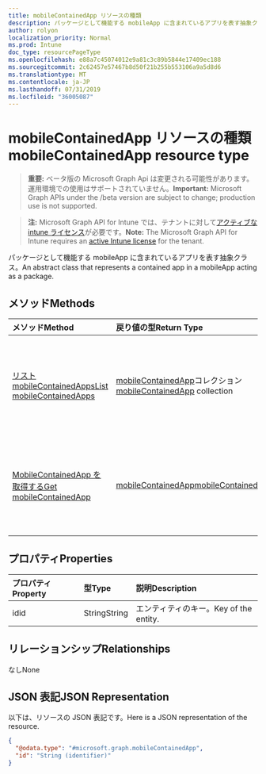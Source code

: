 ```yaml
---
title: mobileContainedApp リソースの種類
description: パッケージとして機能する mobileApp に含まれているアプリを表す抽象クラス。
author: rolyon
localization_priority: Normal
ms.prod: Intune
doc_type: resourcePageType
ms.openlocfilehash: e88a7c45074012e9a81c3c89b5844e17409ec188
ms.sourcegitcommit: 2c62457e57467b8d50f21b255b553106a9a5d8d6
ms.translationtype: MT
ms.contentlocale: ja-JP
ms.lasthandoff: 07/31/2019
ms.locfileid: "36005087"
---
```

# <a name="mobilecontainedapp-resource-type"></a><span data-ttu-id="664a9-103">mobileContainedApp リソースの種類</span><span class="sxs-lookup"><span data-stu-id="664a9-103">mobileContainedApp resource type</span></span>

> <span data-ttu-id="664a9-104">**重要:** ベータ版の Microsoft Graph Api は変更される可能性があります。運用環境での使用はサポートされていません。</span><span class="sxs-lookup"><span data-stu-id="664a9-104">**Important:** Microsoft Graph APIs under the /beta version are subject to change; production use is not supported.</span></span>

> <span data-ttu-id="664a9-105">**注:** Microsoft Graph API for Intune では、テナントに対して[アクティブな intune ライセンス](https://go.microsoft.com/fwlink/?linkid=839381)が必要です。</span><span class="sxs-lookup"><span data-stu-id="664a9-105">**Note:** The Microsoft Graph API for Intune requires an [active Intune license](https://go.microsoft.com/fwlink/?linkid=839381) for the tenant.</span></span>

<span data-ttu-id="664a9-106">パッケージとして機能する mobileApp に含まれているアプリを表す抽象クラス。</span><span class="sxs-lookup"><span data-stu-id="664a9-106">An abstract class that represents a contained app in a mobileApp acting as a package.</span></span>

## <a name="methods"></a><span data-ttu-id="664a9-107">メソッド</span><span class="sxs-lookup"><span data-stu-id="664a9-107">Methods</span></span>
|<span data-ttu-id="664a9-108">メソッド</span><span class="sxs-lookup"><span data-stu-id="664a9-108">Method</span></span>|<span data-ttu-id="664a9-109">戻り値の型</span><span class="sxs-lookup"><span data-stu-id="664a9-109">Return Type</span></span>|<span data-ttu-id="664a9-110">説明</span><span class="sxs-lookup"><span data-stu-id="664a9-110">Description</span></span>|
|:---|:---|:---|
|[<span data-ttu-id="664a9-111">リスト mobileContainedApps</span><span class="sxs-lookup"><span data-stu-id="664a9-111">List mobileContainedApps</span></span>](../api/intune-apps-mobilecontainedapp-list.md)|<span data-ttu-id="664a9-112">[mobileContainedApp](../resources/intune-apps-mobilecontainedapp.md)コレクション</span><span class="sxs-lookup"><span data-stu-id="664a9-112">[mobileContainedApp](../resources/intune-apps-mobilecontainedapp.md) collection</span></span>|<span data-ttu-id="664a9-113">[MobileContainedApp](../resources/intune-apps-mobilecontainedapp.md)オブジェクトのプロパティとリレーションシップをリストします。</span><span class="sxs-lookup"><span data-stu-id="664a9-113">List properties and relationships of the [mobileContainedApp](../resources/intune-apps-mobilecontainedapp.md) objects.</span></span>|
|[<span data-ttu-id="664a9-114">MobileContainedApp を取得する</span><span class="sxs-lookup"><span data-stu-id="664a9-114">Get mobileContainedApp</span></span>](../api/intune-apps-mobilecontainedapp-get.md)|[<span data-ttu-id="664a9-115">mobileContainedApp</span><span class="sxs-lookup"><span data-stu-id="664a9-115">mobileContainedApp</span></span>](../resources/intune-apps-mobilecontainedapp.md)|<span data-ttu-id="664a9-116">[MobileContainedApp](../resources/intune-apps-mobilecontainedapp.md)オブジェクトのプロパティとリレーションシップを読み取ります。</span><span class="sxs-lookup"><span data-stu-id="664a9-116">Read properties and relationships of the [mobileContainedApp](../resources/intune-apps-mobilecontainedapp.md) object.</span></span>|

## <a name="properties"></a><span data-ttu-id="664a9-117">プロパティ</span><span class="sxs-lookup"><span data-stu-id="664a9-117">Properties</span></span>
|<span data-ttu-id="664a9-118">プロパティ</span><span class="sxs-lookup"><span data-stu-id="664a9-118">Property</span></span>|<span data-ttu-id="664a9-119">型</span><span class="sxs-lookup"><span data-stu-id="664a9-119">Type</span></span>|<span data-ttu-id="664a9-120">説明</span><span class="sxs-lookup"><span data-stu-id="664a9-120">Description</span></span>|
|:---|:---|:---|
|<span data-ttu-id="664a9-121">id</span><span class="sxs-lookup"><span data-stu-id="664a9-121">id</span></span>|<span data-ttu-id="664a9-122">String</span><span class="sxs-lookup"><span data-stu-id="664a9-122">String</span></span>|<span data-ttu-id="664a9-123">エンティティのキー。</span><span class="sxs-lookup"><span data-stu-id="664a9-123">Key of the entity.</span></span>|

## <a name="relationships"></a><span data-ttu-id="664a9-124">リレーションシップ</span><span class="sxs-lookup"><span data-stu-id="664a9-124">Relationships</span></span>
<span data-ttu-id="664a9-125">なし</span><span class="sxs-lookup"><span data-stu-id="664a9-125">None</span></span>

## <a name="json-representation"></a><span data-ttu-id="664a9-126">JSON 表記</span><span class="sxs-lookup"><span data-stu-id="664a9-126">JSON Representation</span></span>
<span data-ttu-id="664a9-127">以下は、リソースの JSON 表記です。</span><span class="sxs-lookup"><span data-stu-id="664a9-127">Here is a JSON representation of the resource.</span></span>
<!-- {
  "blockType": "resource",
  "keyProperty": "id",
  "@odata.type": "microsoft.graph.mobileContainedApp"
}
-->
``` json
{
  "@odata.type": "#microsoft.graph.mobileContainedApp",
  "id": "String (identifier)"
}
```





